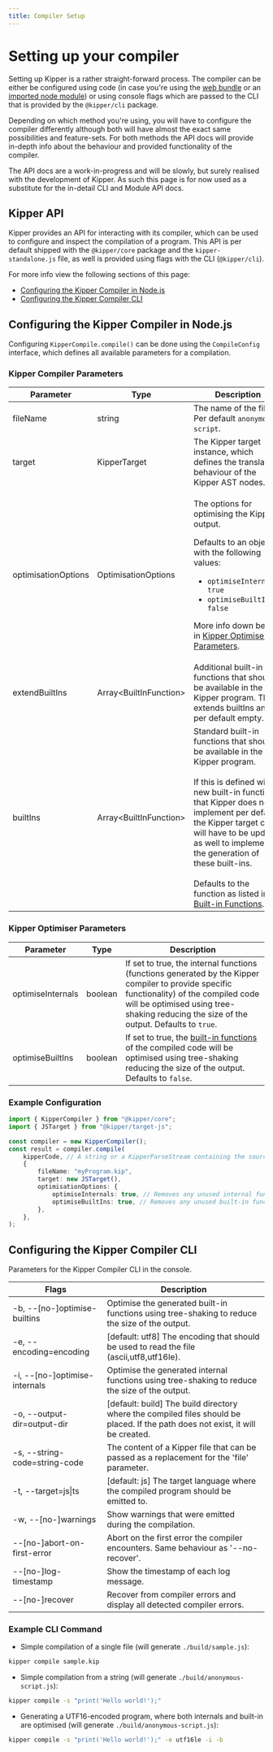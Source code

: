 ```yaml
---
title: Compiler Setup
---
```


# Setting up your compiler

Setting up Kipper is a rather straight-forward process. The compiler can be either be configured using code (in case
you're using the [web bundle](../quickstart.html#setting-up-kipper-for-the-browser) or an
[imported node module](../quickstart.html#importing-kipper-as-a-module)) or using console flags which are passed
to the CLI that is provided by the `@kipper/cli` package.

Depending on which method you're using, you will have to configure the compiler differently although both will have
almost the exact same possibilities and feature-sets. For both methods the API docs will provide in-depth info
about the behaviour and provided functionality of the compiler.

<div class="important">
<p>
The API docs are a work-in-progress and will be slowly, but surely realised with the development of Kipper. As such this
page is for now used as a substitute for the in-detail CLI and Module API docs.
</p>
</div>

## Kipper API

Kipper provides an API for interacting with its compiler, which can be used to configure and inspect the
compilation of a program. This API is per default shipped with the `@kipper/core` package and the
`kipper-standalone.js` file, as well is provided using flags with the CLI (`@kipper/cli`).

For more info view the following sections of this page:
- [Configuring the Kipper Compiler in Node.js](#configuring-the-kipper-compiler-in-nodejs)
- [Configuring the Kipper Compiler CLI](#configuring-the-kipper-compiler-cli)

## Configuring the Kipper Compiler in Node.js

Configuring `KipperCompile.compile()` can be done using the `CompileConfig` interface, which defines all available
parameters for a compilation.

### Kipper Compiler Parameters

<table>
  <thead>
    <tr>
      <th>Parameter</th>
      <th>Type<br /></th>
      <th>Description</th>
    </tr>
  </thead>
  <tbody>
    <tr>
      <td>fileName</td>
      <td>string</td>
      <td>
        The name of the file. Per default
        <code>anonymous-script</code>.
      </td>
    </tr>
    <tr>
      <td>target</td>
      <td>KipperTarget</td>
      <td>
        The Kipper target instance, which defines the translation behaviour of the Kipper AST
        nodes.
      </td>
    </tr>
    <tr>
      <td>optimisationOptions</td>
      <td>OptimisationOptions</td>
      <td>
        <p>The options for optimising the Kipper output.</p>
        <p>Defaults to an object with the following values:</p>
        <ul class="bullet-list">
          <li><code>optimiseInternals: true</code></li>
          <li><code>optimiseBuiltIns: false</code></li>
        </ul>
        <p>
          More info down below in
          <a href="#kipper-optimiser-parameters">Kipper Optimiser Parameters</a>.
        </p>
      </td>
    </tr>
    <tr>
      <td>extendBuiltIns</td>
      <td>Array&lt;BuiltInFunction&gt;</td>
      <td>
        Additional built-in functions that should be available in the Kipper program. This
        extends builtIns and is per default empty.<br />
      </td>
    </tr>
    <tr>
      <td>builtIns<br /></td>
      <td>Array&lt;BuiltInFunction&gt;</td>
      <td>
        Standard built-in functions that should be available in the Kipper program.
        <br /><br />If this is defined with new built-in functions that Kipper does not
        implement per default, the Kipper target class will have to be updated as well to
        implement the generation of these built-ins. <br /><br />Defaults to the function as
        listed in <a href="../built-in-functions.html">Built-in Functions</a>.<br />
      </td>
    </tr>
  </tbody>
</table>

### Kipper Optimiser Parameters

<table>
  <thead>
    <tr>
      <th>Parameter</th>
      <th>Type</th>
      <th>Description</th>
    </tr>
  </thead>
  <tbody>
    <tr>
      <td>optimiseInternals</td>
      <td>boolean</td>
      <td>
        If set to true, the internal functions (functions generated by the Kipper compiler to
        provide specific functionality) of the compiled code will be optimised using
        tree-shaking reducing the size of the output. Defaults to <code>true</code>.
      </td>
    </tr>
    <tr>
      <td>optimiseBuiltIns</td>
      <td>boolean</td>
      <td>
        If set to true, the
        <a href="../built-in-functions.html">built-in functions</a>
        of the compiled code will be optimised using tree-shaking reducing the size of the
        output. Defaults to <code>false</code>.
      </td>
    </tr>
  </tbody>
</table>

### Example Configuration

```ts
import { KipperCompiler } from "@kipper/core";
import { JSTarget } from "@kipper/target-js";

const compiler = new KipperCompiler();
const result = compiler.compile(
	kipperCode, // A string or a KipperParseStream containing the source code
	{
		fileName: "myProgram.kip",
		target: new JSTarget(),
		optimisationOptions: {
			optimiseInternals: true, // Removes any unused internal function
			optimiseBuiltIns: true, // Removes any unused built-in function
		},
	},
);
```

## Configuring the Kipper Compiler CLI

Parameters for the Kipper Compiler CLI in the console.

<table>
<thead>
  <tr>
    <th>Flags</th>
    <th>Description</th>
  </tr>
</thead>
<tbody>
  <tr>
    <td>-b, --[no-]optimise-builtins</td>
    <td>Optimise the generated built-in functions using tree-shaking to reduce the size of the output.</td>
  </tr>
  <tr>
    <td>-e, --encoding=encoding</td>
    <td>[default: utf8] The encoding that should be used to read the file (ascii,utf8,utf16le).</td>
  </tr>
  <tr>
    <td>-i, --[no-]optimise-internals</td>
    <td>Optimise the generated internal functions using tree-shaking to reduce the size of the output.</td>
  </tr>
  <tr>
    <td>-o, --output-dir=output-dir</td>
    <td>[default: build] The build directory where the compiled files should be placed. If the path does not exist, it will be created.</td>
  </tr>
  <tr>
    <td>-s, --string-code=string-code</td>
    <td>The content of a Kipper file that can be passed as a replacement for the 'file' parameter.</td>
  </tr>
  <tr>
    <td>-t, --target=js|ts</td>
    <td>[default: js] The target language where the compiled program should be emitted to.</td>
  </tr>
  <tr>
    <td>-w, --[no-]warnings</td>
    <td>Show warnings that were emitted during the compilation.</td>
  </tr>
  <tr>
    <td>--[no-]abort-on-first-error</td>
    <td>Abort on the first error the compiler encounters. Same behaviour as '--no-recover'.</td>
  </tr>
  <tr>
    <td>--[no-]log-timestamp</td>
    <td>Show the timestamp of each log message.</td>
  </tr>
  <tr>
    <td>--[no-]recover</td>
    <td>Recover from compiler errors and display all detected compiler errors.</td>
  </tr>
</tbody>
</table>

### Example CLI Command

- Simple compilation of a single file (will generate `./build/sample.js`):
```bash
kipper compile sample.kip
```
- Simple compilation from a string (will generate `./build/anonymous-script.js`):
```bash
kipper compile -s "print('Hello world!');"
```
- Generating a UTF16-encoded program, where both internals and built-in are optimised (will generate `./build/anonymous-script.js`):
```bash
kipper compile -s "print('Hello world!');" -e utf16le -i -b
```
